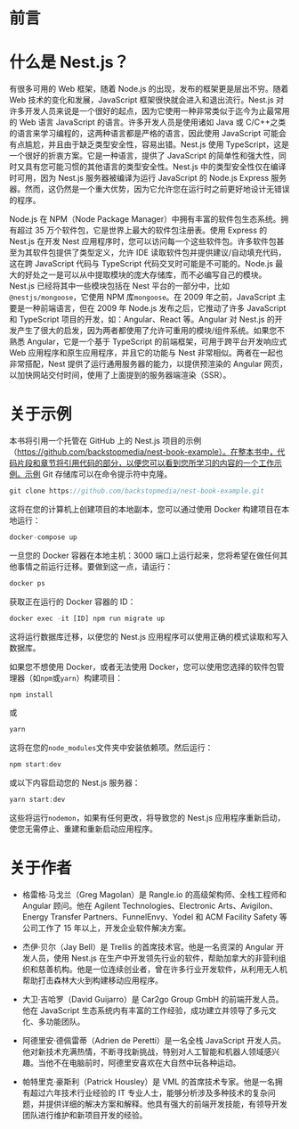 # 前言

# 什么是 Nest.js？

有很多可用的 Web 框架，随着 Node.js 的出现，发布的框架更是层出不穷。随着 Web 技术的变化和发展，JavaScript 框架很快就会进入和退出流行。Nest.js 对许多开发人员来说是一个很好的起点，因为它使用一种非常类似于迄今为止最常用的 Web 语言 JavaScript 的语言。许多开发人员是使用诸如 Java 或 C/C++之类的语言来学习编程的，这两种语言都是严格的语言，因此使用 JavaScript 可能会有点尴尬，并且由于缺乏类型安全性，容易出错。Nest.js 使用 TypeScript，这是一个很好的折衷方案。它是一种语言，提供了 JavaScript 的简单性和强大性，同时又具有您可能习惯的其他语言的类型安全性。Nest.js 中的类型安全性仅在编译时可用，因为 Nest.js 服务器被编译为运行 JavaScript 的 Node.js Express 服务器。然而，这仍然是一个重大优势，因为它允许您在运行时之前更好地设计无错误的程序。

Node.js 在 NPM（Node Package Manager）中拥有丰富的软件包生态系统。拥有超过 35 万个软件包，它是世界上最大的软件包注册表。使用 Express 的 Nest.js 在开发 Nest 应用程序时，您可以访问每一个这些软件包。许多软件包甚至为其软件包提供了类型定义，允许 IDE 读取软件包并提供建议/自动填充代码，这在跨 JavaScript 代码与 TypeScript 代码交叉时可能是不可能的。Node.js 最大的好处之一是可以从中提取模块的庞大存储库，而不必编写自己的模块。Nest.js 已经将其中一些模块包括在 Nest 平台的一部分中，比如`@nestjs/mongoose`，它使用 NPM 库`mongoose`。在 2009 年之前，JavaScript 主要是一种前端语言，但在 2009 年 Node.js 发布之后，它推动了许多 JavaScript 和 TypeScript 项目的开发，如：Angular、React 等。Angular 对 Nest.js 的开发产生了很大的启发，因为两者都使用了允许可重用的模块/组件系统。如果您不熟悉 Angular，它是一个基于 TypeScript 的前端框架，可用于跨平台开发响应式 Web 应用程序和原生应用程序，并且它的功能与 Nest 非常相似。两者在一起也非常搭配，Nest 提供了运行通用服务器的能力，以提供预渲染的 Angular 网页，以加快网站交付时间，使用了上面提到的服务器端渲染（SSR）。

# 关于示例

本书将引用一个托管在 GitHub 上的 Nest.js 项目的示例（https://github.com/backstopmedia/nest-book-example）。在整本书中，代码片段和章节将引用代码的部分，以便您可以看到您所学习的内容的一个工作示例。示例 Git 存储库可以在命令提示符中克隆。

```js
git clone https://github.com/backstopmedia/nest-book-example.git

```

这将在您的计算机上创建项目的本地副本，您可以通过使用 Docker 构建项目在本地运行：

```js
docker-compose up

```

一旦您的 Docker 容器在本地主机：3000 端口上运行起来，您将希望在做任何其他事情之前运行迁移。要做到这一点，请运行：

```js
docker ps

```

获取正在运行的 Docker 容器的 ID：

```js
docker exec -it [ID] npm run migrate up

```

这将运行数据库迁移，以便您的 Nest.js 应用程序可以使用正确的模式读取和写入数据库。

如果您不想使用 Docker，或者无法使用 Docker，您可以使用您选择的软件包管理器（如`npm`或`yarn`）构建项目：

```js
npm install

```

或

```js
yarn

```

这将在您的`node_modules`文件夹中安装依赖项。然后运行：

```js
npm start:dev

```

或以下内容启动您的 Nest.js 服务器：

```js
yarn start:dev

```

这些将运行`nodemon`，如果有任何更改，将导致您的 Nest.js 应用程序重新启动，使您无需停止、重建和重新启动应用程序。

# 关于作者

+   格雷格·马戈兰（Greg Magolan）是 Rangle.io 的高级架构师、全栈工程师和 Angular 顾问。他在 Agilent Technologies、Electronic Arts、Avigilon、Energy Transfer Partners、FunnelEnvy、Yodel 和 ACM Facility Safety 等公司工作了 15 年以上，开发企业软件解决方案。

+   杰伊·贝尔（Jay Bell）是 Trellis 的首席技术官。他是一名资深的 Angular 开发人员，使用 Nest.js 在生产中开发领先行业的软件，帮助加拿大的非营利组织和慈善机构。他是一位连续创业者，曾在许多行业开发软件，从利用无人机帮助打击森林大火到构建移动应用程序。

+   大卫·吉哈罗（David Guijarro）是 Car2go Group GmbH 的前端开发人员。他在 JavaScript 生态系统内有丰富的工作经验，成功建立并领导了多元文化、多功能团队。

+   阿德里安·德佩雷蒂（Adrien de Peretti）是一名全栈 JavaScript 开发人员。他对新技术充满热情，不断寻找新挑战，特别对人工智能和机器人领域感兴趣。当他不在电脑前时，阿德里安喜欢在大自然中玩各种运动。

+   帕特里克·豪斯利（Patrick Housley）是 VML 的首席技术专家。他是一名拥有超过六年技术行业经验的 IT 专业人士，能够分析涉及多种技术的复杂问题，并提供详细的解决方案和解释。他具有强大的前端开发技能，有领导开发团队进行维护和新项目开发的经验。
